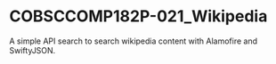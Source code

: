 # COBSCCOMP182P-021_Wikipedia
A simple API search to search wikipedia content with Alamofire and SwiftyJSON.

